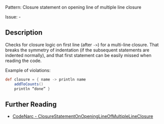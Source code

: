 Pattern: Closure statement on opening line of multiple line closure

Issue: -

## Description

Checks for closure logic on first line (after `->`) for a multi-line closure. That breaks the symmetry of indentation (if the subsequent statements are indented normally), and that first statement can be easily missed when reading the code.

Example of violations:

``` groovy
def closure = { name -> println name
    addToCounts()
    println “done” }
```

## Further Reading

* [CodeNarc - ClosureStatementOnOpeningLineOfMultipleLineClosure](http://codenarc.sourceforge.net/codenarc-rules-formatting.html#ClosureStatementOnOpeningLineOfMultipleLineClosure)